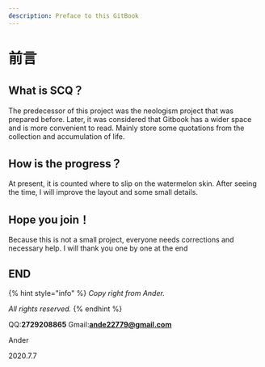 ```yaml
---
description: Preface to this GitBook
---
```


# 前言

## What is SCQ？

  The predecessor of this project was the neologism project that was prepared before. Later, it was considered that Gitbook has a wider space and is more convenient to read. Mainly store some quotations from the collection and accumulation of life.

## How is the progress？

  At present, it is counted where to slip on the watermelon skin. After seeing the time, I will improve the layout and some small details.

## Hope you join！

  Because this is not a small project, everyone needs corrections and necessary help. I will thank you one by one at the end

## END

{% hint style="info" %}
_Copy right from Ander._

_All rights reserved._
{% endhint %}

QQ:**2729208865**                                    Gmail:**ande22779@gmail.com**

Ander

2020.7.7

